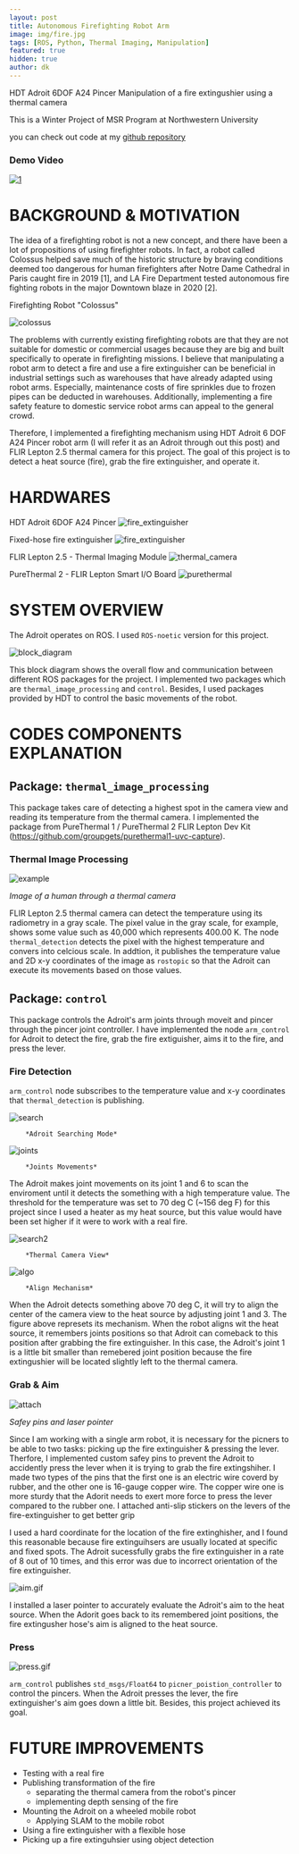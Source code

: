 ```yaml
---
layout: post
title: Autonomous Firefighting Robot Arm
image: img/fire.jpg
tags: [ROS, Python, Thermal Imaging, Manipulation]
featured: true
hidden: true
author: dk
---
```



HDT Adroit 6DOF A24 Pincer Manipulation of a fire extingushier using a thermal camera

This is a Winter Project of MSR Program at Northwestern University

you can check out code at my [github repository](https://github.com/rubberdk/Firefighting_Robot_Arm)


### Demo Video
[![1](http://img.youtube.com/vi/1XVxniZMIpI/0.jpg)](http://www.youtube.com/watch?v=1XVxniZMIpI)


# BACKGROUND & MOTIVATION
The idea of a firefighting robot is not a new concept, and there have been a lot of propositions of using firefighter robots. In fact, a robot called Colossus helped save much of the historic structure by braving conditions deemed too dangerous for human firefighters after Notre Dame Cathedral in Paris caught fire in 2019 [1], and LA Fire Department tested autonomous fire fighting robots in the major Downtown blaze in 2020 [2].

Firefighting Robot "Colossus"
<div class="post-flex-display">
    <img src="/img/colossus.jpg" alt="colossus">
</div>


The problems with currently existing firefighting robots are that they are not suitable for domestic or commercial usages because they are big and built specifically to operate in firefighting missions. I believe that manipulating a robot arm to detect a fire and use a fire extinguisher can be beneficial in industrial settings such as warehouses that have already adapted using robot arms. Especially, maintenance costs of fire sprinkles due to frozen pipes can be deducted in warehouses. Additionally, implementing a fire safety feature to domestic service robot arms can appeal to the general crowd.

Therefore, I implemented a firefighting mechanism using HDT Adroit 6 DOF A24 Pincer robot arm (I will refer it as an Adroit through out this post) and FLIR Lepton 2.5 thermal camera for this project. The goal of this project is to detect a heat source (fire), grab the fire extinguisher, and operate it.

# HARDWARES
HDT Adroit 6DOF A24 Pincer
![fire_extinguisher](https://github.com/rubberdk/Firefighting_Robot_Arm/blob/master/images/adroit.jpg?raw=true)



Fixed-hose fire extinguisher
![fire_extinguisher](https://github.com/rubberdk/Firefighting_Robot_Arm/blob/master/images/fe.jpg?raw=true)



FLIR Lepton 2.5 - Thermal Imaging Module
![thermal_camera](https://github.com/rubberdk/Firefighting_Robot_Arm/blob/master/images/lepton2.5.jpg?raw=true)



PureThermal 2 - FLIR Lepton Smart I/O Board
![purethermal](https://github.com/rubberdk/Firefighting_Robot_Arm/blob/master/images/purethermal2.jpg?raw=true)



# SYSTEM OVERVIEW

The Adroit operates on ROS. I used `ROS-noetic` version for this project. 

<div class="post-flex-display">
    <img src="/img/block.jpg" alt="block_diagram">
</div>

This block diagram shows the overall flow and communication between different ROS packages for the project. I implemented two packages which are `thermal_image_processing` and `control`. Besides, I used packages provided by HDT to control the basic movements of the robot.

# CODES COMPONENTS EXPLANATION

## Package: `thermal_image_processing`
This package takes care of detecting a highest spot in the camera view and reading its temperature from the thermal camera. I implemented the package from PureThermal 1 / PureThermal 2 FLIR Lepton Dev Kit (https://github.com/groupgets/purethermal1-uvc-capture).

### Thermal Image Processing

<div class="post-flex-display">
    <img src="/img/self.jpg" alt="example">
</div>

  *Image of a human through a thermal camera*

FLIR Lepton 2.5 thermal camera can detect the temperature using its radiometry in a gray scale. The pixel value in the gray scale, for example, shows some value such as 40,000 which represents 400.00 K. The node `thermal_detection` detects the pixel with the highest temperature and convers into celcious scale. In addtion, it publishes the temperature value and 2D x-y coordinates of the image as `rostopic` so that the Adroit can execute its movements based on those values.


## Package: `control`
This package controls the Adroit's arm joints through moveit and pincer through the pincer joint controller.
I have implemented the node `arm_control` for Adroit to detect the fire, grab the fire extiguisher, aims it to the fire, and press the lever.

### Fire Detection
`arm_control` node subscribes to the temperature value and x-y coordinates that `thermal_detection` is publishing.

<div class="post-flex-display">
    <img src="/img/search.gif" alt="search">
</div>

        *Adroit Searching Mode*


<div class="post-flex-display">
    <img src="/img/joints.jpg" alt="joints">
</div>

        *Joints Movements*


The Adroit makes joint movements on its joint 1 and 6 to scan the enviroment until it detects the something with a high temperature value. The threshold for the temperature was set to 70 deg C (~156 deg F) for this project since I used a heater as my heat source, but this value would have been set higher if it were to work with a real fire.

<div class="post-flex-display">
    <img src="/img/search2.gif" alt="search2">
</div>

        *Thermal Camera View*


<div class="post-flex-display">
    <img src="/img/algo.jpg" alt="algo">
</div>

        *Align Mechanism*

When the Adroit detects something above 70 deg C, it will try to align the center of the camera view to the heat source by adjusting joint 1 and 3. The figure above represets its mechanism. When the robot aligns wit the heat source, it remembers joints positions so that Adroit can comeback to this position after grabbing the fire extinguisher. In this case, the Adroit's joint 1 is a little bit smaller than remebered joint position because the fire extingushier will be located slightly left to the thermal camera.


### Grab & Aim

<div class="post-flex-display">
    <img src="/img/attach.jpg" alt="attach">
</div>

  *Safey pins and laser pointer*

Since I am working with a single arm robot, it is necessary for the picners to be able to two tasks: picking up the fire extinguisher & pressing the lever. Therfore, I implemented custom safey pins to prevent the Adroit to accidently press the lever when it is trying to grab the fire extingshiher. I made two types of the pins that the first one is an electric wire coverd by rubber, and the other one is 16-gauge copper wire. The copper wire one is more sturdy that the Adorit needs to exert more force to press the lever compared to the rubber one. I attached anti-slip stickers on the levers of the fire-extinguisher to get better grip

I used a hard coordinate for the location of the fire extinghisher, and I found this reasonable because fire extinguihsers are usually located at specific and fixed spots. The Adroit sucessfully grabs the fire extinguisher in a rate of 8 out of 10 times, and this error was due to incorrect orientation of the fire extinguisher.

<div class="post-flex-display">
    <img src="/img/aim.gif" alt="aim.gif">
</div>


I installed a laser pointer to accurately evaluate the Adroit's aim to the heat source. When the Adorit goes back to its remembered joint positions, the fire extingusher hose's aim is aligned to the heat source.

### Press

<div class="post-flex-display">
    <img src="/img/press_laser.gif" alt="press.gif">
</div>

`arm_control` publishes `std_msgs/Float64` to `picner_poistion_controller` to control the pincers.
When the Adroit presses the lever, the fire extinguisher's aim goes down a little bit. Besides, this project achieved its goal.


# FUTURE IMPROVEMENTS

- Testing with a real fire
- Publishing transformation of the fire
    - separating the thermal camera from the robot's pincer
    - implementing depth sensing of the fire
- Mounting the Adroit on a wheeled mobile robot
    - Applying SLAM to the mobile robot
- Using a fire extinguisher with a flexible hose
- Picking up a fire extinguhsier using object detection